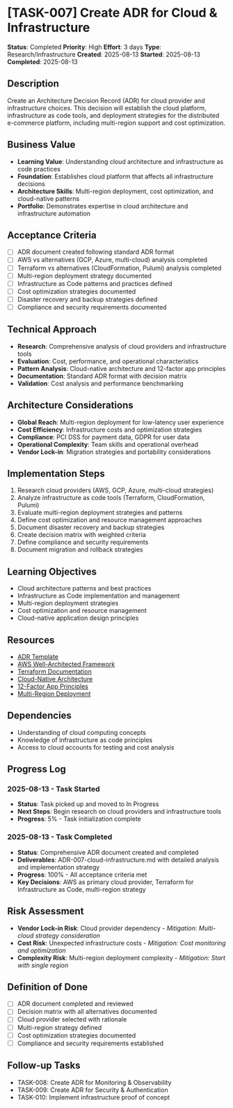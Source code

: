 # [TASK-007] Create ADR for Cloud & Infrastructure

**Status**: Completed
**Priority**: High
**Effort**: 3 days
**Type**: Research/Infrastructure
**Created**: 2025-08-13
**Started**: 2025-08-13
**Completed**: 2025-08-13

## Description
Create an Architecture Decision Record (ADR) for cloud provider and infrastructure choices. This decision will establish the cloud platform, infrastructure as code tools, and deployment strategies for the distributed e-commerce platform, including multi-region support and cost optimization.

## Business Value
- **Learning Value**: Understanding cloud architecture and infrastructure as code practices
- **Foundation**: Establishes cloud platform that affects all infrastructure decisions
- **Architecture Skills**: Multi-region deployment, cost optimization, and cloud-native patterns
- **Portfolio**: Demonstrates expertise in cloud architecture and infrastructure automation

## Acceptance Criteria
- [ ] ADR document created following standard ADR format
- [ ] AWS vs alternatives (GCP, Azure, multi-cloud) analysis completed
- [ ] Terraform vs alternatives (CloudFormation, Pulumi) analysis completed
- [ ] Multi-region deployment strategy documented
- [ ] Infrastructure as Code patterns and practices defined
- [ ] Cost optimization strategies documented
- [ ] Disaster recovery and backup strategies defined
- [ ] Compliance and security requirements documented

## Technical Approach
- **Research**: Comprehensive analysis of cloud providers and infrastructure tools
- **Evaluation**: Cost, performance, and operational characteristics
- **Pattern Analysis**: Cloud-native architecture and 12-factor app principles
- **Documentation**: Standard ADR format with decision matrix
- **Validation**: Cost analysis and performance benchmarking

## Architecture Considerations
- **Global Reach**: Multi-region deployment for low-latency user experience
- **Cost Efficiency**: Infrastructure costs and optimization strategies
- **Compliance**: PCI DSS for payment data, GDPR for user data
- **Operational Complexity**: Team skills and operational overhead
- **Vendor Lock-in**: Migration strategies and portability considerations

## Implementation Steps
1. Research cloud providers (AWS, GCP, Azure, multi-cloud strategies)
2. Analyze infrastructure as code tools (Terraform, CloudFormation, Pulumi)
3. Evaluate multi-region deployment strategies and patterns
4. Define cost optimization and resource management approaches
5. Document disaster recovery and backup strategies
6. Create decision matrix with weighted criteria
7. Define compliance and security requirements
8. Document migration and rollback strategies

## Learning Objectives
- Cloud architecture patterns and best practices
- Infrastructure as Code implementation and management
- Multi-region deployment strategies
- Cost optimization and resource management
- Cloud-native application design principles

## Resources
- [ADR Template](architecture/adrs/)
- [AWS Well-Architected Framework](https://aws.amazon.com/architecture/well-architected/)
- [Terraform Documentation](https://www.terraform.io/docs)
- [Cloud-Native Architecture](https://www.cncf.io/blog/2019/12/11/cloud-native-architecture/)
- [12-Factor App Principles](https://12factor.net/)
- [Multi-Region Deployment](https://aws.amazon.com/solutions/case-studies/netflix/)

## Dependencies
- Understanding of cloud computing concepts
- Knowledge of infrastructure as code principles
- Access to cloud accounts for testing and cost analysis

## Progress Log
<!-- Update as work progresses -->

### 2025-08-13 - Task Started
- **Status**: Task picked up and moved to In Progress
- **Next Steps**: Begin research on cloud providers and infrastructure tools
- **Progress**: 5% - Task initialization complete

### 2025-08-13 - Task Completed
- **Status**: Comprehensive ADR document created and completed
- **Deliverables**: ADR-007-cloud-infrastructure.md with detailed analysis and implementation strategy
- **Progress**: 100% - All acceptance criteria met
- **Key Decisions**: AWS as primary cloud provider, Terraform for Infrastructure as Code, multi-region strategy

## Risk Assessment
- **Vendor Lock-in Risk**: Cloud provider dependency - *Mitigation: Multi-cloud strategy consideration*
- **Cost Risk**: Unexpected infrastructure costs - *Mitigation: Cost monitoring and optimization*
- **Complexity Risk**: Multi-region deployment complexity - *Mitigation: Start with single region*

## Definition of Done
- [ ] ADR document completed and reviewed
- [ ] Decision matrix with all alternatives documented
- [ ] Cloud provider selected with rationale
- [ ] Multi-region strategy defined
- [ ] Cost optimization strategies documented
- [ ] Compliance and security requirements established

## Follow-up Tasks
- TASK-008: Create ADR for Monitoring & Observability
- TASK-009: Create ADR for Security & Authentication
- TASK-010: Implement infrastructure proof of concept
